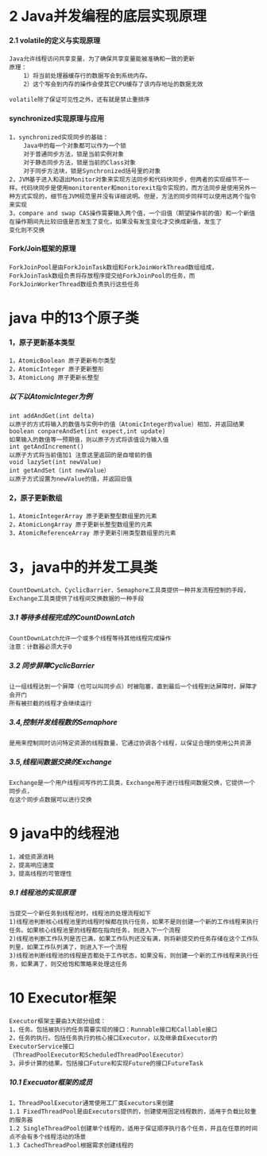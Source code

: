 # 2 Java并发编程的底层实现原理
#### 2.1 volatile的定义与实现原理
    Java允许线程访问共享变量，为了确保共享变量能被准确和一致的更新
    原理：
        1）将当前处理器缓存行的数据写会到系统内存。
        2）这个写会到内存的操作会使其它CPU缓存了该内存地址的数据无效
    
    volatile除了保证可见性之外，还有就是禁止重排序
#### synchronized实现原理与应用
    1，synchronized实现同步的基础：
        Java中的每一个对象都可以作为一个锁
        对于普通同步方法，锁是当前实例对象
        对于静态同步方法，锁是当前的Class对象
        对于同步方法块，锁是Synchronized括号里的对象
    2，JVM基于进入和退出Monitor对象来实现方法同步和代码块同步，但两者的实现细节不一样。代码块同步是使用monitorenter和monitorexit指令实现的，而方法同步是使用另外一种方式实现的，细节在JVM规范里并没有详细说明。但是，方法的同步同样可以使用这两个指令来实现
    3，compare and swap CAS操作需要输入两个值，一个旧值（期望操作前的值）和一个新值
    在操作期间先比较旧值是否发生了变化，如果没有发生变化才交换成新值，发生了
    变化则不交换
    
    
#### Fork/Join框架的原理
    ForkJoinPool是由ForkJoinTask数组和ForkJoinWorkThread数组组成，ForkJoinTask数组负责将存放程序提交给ForkJoinPool的任务，而ForkJoinWorkerThread数组负责执行这些任务

# java 中的13个原子类
#### 1，原子更新基本类型  
    1，AtomicBoolean 原子更新布尔类型  
    2，AtomicInteger 原子更新整形  
    3，AtomicLong 原子更新长整型
##### 以下以AtomicInteger为例 
    int addAndGet(int delta)
    以原子的方式将输入的数值与实例中的值（AtomicInteger的value）相加，并返回结果
    boolean conpareAndSet(int expect,int update)
    如果输入的数值等一预期值，则以原子方式将该值设为输入值
    int getAndIncrement()
    以原子方式将当前值加1 注意这里返回的是自增前的值
    void lazySet(int newValue)
    int getAndSet（int newValue）
    以原子方式设置为newValue的值，并返回旧值
#### 2，原子更新数组
    1，AtomicIntegerArray 原子更新整型数组里的元素
    2，AtomicLongArray 原子更新长整型数组里的元素
    3，AtomicReferenceArray 原子更新引用类型数组里的元素
# 3，java中的并发工具类
    CountDownLatch、CyclicBarrier、Semaphore工具类提供一种并发流程控制的手段，Exchange工具类提供了线程间交换数据的一种手段
    
##### 3.1 等待多线程完成的CountDownLatch
    CountDownLatch允许一个或多个线程等待其他线程完成操作
    注意：计数器必须大于0
##### 3.2 同步屏障CyclicBarrier
    让一组线程达到一个屏障（也可以叫同步点）时被阻塞，直到最后一个线程到达屏障时，屏障才会开门
    所有被拦截的线程才会继续运行
##### 3.4,控制并发线程数的Semaphore
    是用来控制同时访问特定资源的线程数量，它通过协调各个线程，以保证合理的使用公共资源
##### 3.5,线程间数据交换的Exchange
    Exchange是一个用户线程间写作的工具类，Exchange用于进行线程间数据交换，它提供一个同步点，
    在这个同步点数据可以进行交换
# 9 java中的线程池
    1，减低资源消耗
    2，提高响应速度
    3，提高线程的可管理性
##### 9.1 线程池的实现原理
    当提交一个新任务到线程池时，线程池的处理流程如下
    1)线程池判断核心线程池里的线程时候都在执行任务，如果不是则创建一个新的工作线程来执行
    任务。如果核心线程池里的线程都在指向任务，则进入下一个流程
    2)线程池判断工作队列是否已满，如果工作队列还没有满，则将新提交的任务存储在这个工作队
    列里，如果工作队列满了，则进入下一个流程
    3)线程池判断线程池的线程是否都处于工作状态，如果没有，则创建一个新的工作线程来执行任
    务，如果满了，则交给饱和策略来处理这任务
# 10 Executor框架
    Executor框架主要由3大部分组成：
    1，任务。包括被执行的任务需要实现的接口：Runnable接口和Callable接口
    2，任务的执行。包括任务执行的核心接口Executor，以及继承自Executor的ExecutorService接口
    （ThreadPoolExecutor和ScheduledThreadPoolExecutor）
    3，异步计算的结果。包括接口Future和实现Future的接口FutureTask
##### 10.1 Execuator框架的成员
    1，ThreadPoolExecutor通常使用工厂类Executors来创建
    1.1 FixedThreadPool是由Executors提供的，创建使用固定线程数的，适用于负载比较重的服务器
    1.2 SingleThreadPool创建单个线程的，适用于保证顺序执行各个任务，并且在任意的时间点不会有多个线程活动的场景
    1.3 CachedThreadPool根据需求创建线程的